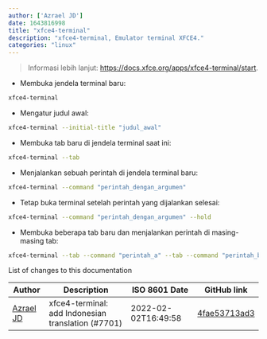 ```yaml
---
author: ['Azrael JD']
date: 1643816998
title: "xfce4-terminal"
description: "xfce4-terminal, Emulator terminal XFCE4."
categories: "linux"
---
```

> Informasi lebih lanjut: <https://docs.xfce.org/apps/xfce4-terminal/start>.

- Membuka jendela terminal baru:

```bash
xfce4-terminal
```

- Mengatur judul awal:

```bash
xfce4-terminal --initial-title "judul_awal"
```

- Membuka tab baru di jendela terminal saat ini:

```bash
xfce4-terminal --tab
```

- Menjalankan sebuah perintah di jendela terminal baru:

```bash
xfce4-terminal --command "perintah_dengan_argumen"
```

- Tetap buka terminal setelah perintah yang dijalankan selesai:

```bash
xfce4-terminal --command "perintah_dengan_argumen" --hold
```

- Membuka beberapa tab baru dan menjalankan perintah di masing-masing tab:

```bash
xfce4-terminal --tab --command "perintah_a" --tab --command "perintah_b"
```
List of changes to this documentation


Author | Description | ISO 8601 Date | GitHub link
------|-----|-----|-----
[Azrael JD](mailto:94840719+azraeljd@users.noreply.github.com) | xfce4-terminal: add Indonesian translation (#7701) | 2022-02-02T16:49:58 | [4fae53713ad3](https://github.com/tldr-pages/tldr/commit/4fae53713ad36f6de29e01ba203b87bd887b85ef)

